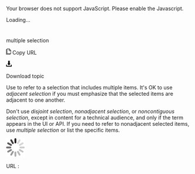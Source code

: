Your browser does not support JavaScript. Please enable the Javascript.

Loading...

# 

multiple selection

![Copy URL](media/multiple-selection/Copy.png)
Copy URL

![Download](media/multiple-selection/Download.png)

Download topic

Use to refer to a selection that includes multiple items. It's OK to use *adjacent selection* if you must emphasize that the selected items are adjacent to one another.

Don't use *disjoint selection*, *nonadjacent selection*, or *noncontiguous selection*,
except in content for a technical audience, and only if the term
appears in the UI or API. If you need to refer to nonadjacent selected
items, use *multiple selection* or list the specific items. 

![In progress](media/multiple-selection/activity-large.gif)

URL :
